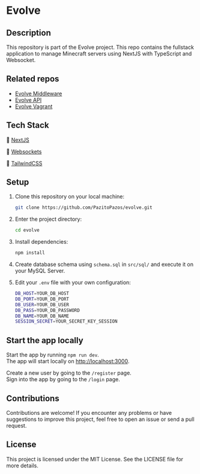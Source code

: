 # Evolve

## Description
This repository is part of the Evolve project. This repo contains the fullstack application to manage Minecraft servers using NextJS with TypeScript and Websocket.

## Related repos
 - [Evolve Middleware](https://github.com/PazitoPazos/evolve-middleware)
 - [Evolve API](https://github.com/PazitoPazos/evolve-api)
 - [Evolve Vagrant](https://github.com/PazitoPazos/evolve-vagrant)

## Tech Stack

🔹 [NextJS](https://nextjs.org/)

🔹 [Websockets](https://developer.mozilla.org/es/docs/Web/API/WebSockets_API)

🔹 [TailwindCSS](https://tailwindcss.com/)

## Setup

1. Clone this repository on your local machine:

    ```bash
    git clone https://github.com/PazitoPazos/evolve.git
    ```

2. Enter the project directory:

    ```bash
    cd evolve
    ```

3. Install dependencies:

    ```bash
    npm install
    ```
4. Create database schema using `schema.sql` in `src/sql/` and execute it on your MySQL Server.

5. Edit your `.env` file with your own configuration:
    ```bash
    DB_HOST=YOUR_DB_HOST
    DB_PORT=YOUR_DB_PORT
    DB_USER=YOUR_DB_USER
    DB_PASS=YOUR_DB_PASSWORD
    DB_NAME=YOUR_DB_NAME
    SESSION_SECRET=YOUR_SECRET_KEY_SESSION
    ```

## Start the app locally

Start the app by running `npm run dev`.  
The app will start locally on [http://localhost:3000](http://localhost:3000).

Create a new user by going to the `/register` page.  
Sign into the app by going to the `/login` page.

## Contributions
Contributions are welcome! If you encounter any problems or have suggestions to improve this project, feel free to open an issue or send a pull request.

## License
This project is licensed under the MIT License. See the LICENSE file for more details.
